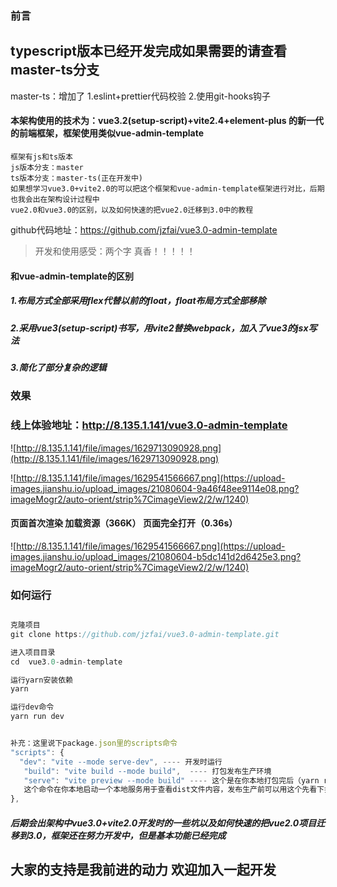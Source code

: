### 前言

## typescript版本已经开发完成如果需要的请查看master-ts分支
master-ts：增加了
1.eslint+prettier代码校验
2.使用git-hooks钩子

#### 本架构使用的技术为：vue3.2(setup-script)+vite2.4+element-plus 的新一代的前端框架，框架使用类似vue-admin-template

```
框架有js和ts版本
js版本分支：master
ts版本分支：master-ts(正在开发中)
如果想学习vue3.0+vite2.0的可以把这个框架和vue-admin-template框架进行对比，后期也我会出在架构设计过程中
vue2.0和vue3.0的区别，以及如何快速的把vue2.0迁移到3.0中的教程
```

github代码地址：https://github.com/jzfai/vue3.0-admin-template

>开发和使用感受：两个字    真香！！！！！

#### 和vue-admin-template的区别

##### 1.布局方式全部采用flex代替以前的float，float布局方式全部移除

##### 2.采用vue3(setup-script)书写，用vite2替换webpack，加入了vue3的jsx写法

##### 3.简化了部分复杂的逻辑



### 效果

### 线上体验地址：http://8.135.1.141/vue3.0-admin-template

![http://8.135.1.141/file/images/1629713090928.png](http://8.135.1.141/file/images/1629713090928.png)



![http://8.135.1.141/file/images/1629541566667.png](https://upload-images.jianshu.io/upload_images/21080604-9a46f48ee9114e08.png?imageMogr2/auto-orient/strip%7CimageView2/2/w/1240)


#### 页面首次渲染  加载资源（366K） 页面完全打开（0.36s）

![http://8.135.1.141/file/images/1629541566667.png](https://upload-images.jianshu.io/upload_images/21080604-b5dc141d2d6425e3.png?imageMogr2/auto-orient/strip%7CimageView2/2/w/1240)

### 如何运行

```javascript

克隆项目
git clone https://github.com/jzfai/vue3.0-admin-template.git

进入项目目录
cd  vue3.0-admin-template

运行yarn安装依赖
yarn

运行dev命令
yarn run dev


补充：这里说下package.json里的scripts命令
"scripts": {
  "dev": "vite --mode serve-dev", ---- 开发时运行
   "build": "vite build --mode build",  ---- 打包发布生产环境
   "serve": "vite preview --mode build" ---- 这个是在你本地打包完后（yarn run build）后会生产一个dist文件夹，
   这个命令在你本地启动一个本地服务用于查看dist文件内容，发布生产前可以用这个先看下打包的效果
},
```


##### 后期会出架构中vue3.0+vite2.0开发时的一些坑以及如何快速的把vue2.0项目迁移到3.0，框架还在努力开发中，但是基本功能已经完成

## 大家的支持是我前进的动力    欢迎加入一起开发

